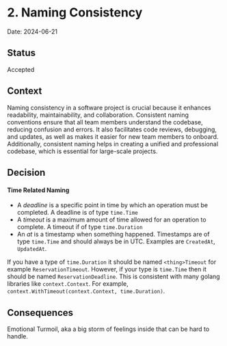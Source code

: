 # 2. Naming Consistency

Date: 2024-06-21

## Status

Accepted

## Context

Naming consistency in a software project is crucial because it enhances readability, maintainability, and collaboration.
Consistent naming conventions ensure that all team members understand the codebase, reducing confusion and errors.
It also facilitates code reviews, debugging, and updates, as well as makes it easier for new team members to onboard.
Additionally, consistent naming helps in creating a unified and professional codebase, which is essential for
large-scale projects.

## Decision

#### Time Related Naming
* A *deadline* is a specific point in time by which an operation must be completed. A deadline is of type `time.Time`
* A *timeout* is a maximum amount of time allowed for an operation to complete. A timeout if of type `time.Duration`
* An *at* is a timestamp when something happened. Timestamps are of type `time.Time` and should always be in UTC. 
  Examples are `CreatedAt`, `UpdatedAt`.

If you have a type of `time.Duration` it should be named `<thing>Timeout` for example `ReservationTimeout`.
However, if your type is `time.Time` then it should be named `ReservationDeadline`. This is consistent with many
golang libraries like `context.Context`.  For example, `context.WithTimeout(context.Context, time.Duration)`.

## Consequences

Emotional Turmoil, aka a big storm of feelings inside that can be hard to handle.
